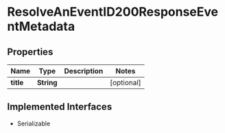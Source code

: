 

# ResolveAnEventID200ResponseEventMetadata


## Properties

| Name | Type | Description | Notes |
|------------ | ------------- | ------------- | -------------|
|**title** | **String** |  |  [optional] |


## Implemented Interfaces

* Serializable


